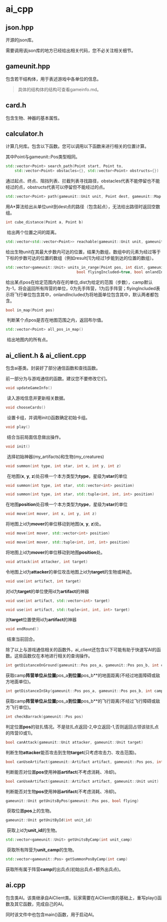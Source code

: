 # ai_cpp

## json.hpp

开源的json库。

需要调用该json库的地方已经给出相关代码，您不必关注相关细节。

## gameunit.hpp

包含若干结构体，用于表述游戏中各单位的信息。

> 具体的结构体的结构可查看gameinfo.md。

## card.h

包含生物、神器的基本属性。

## calculator.h

计算几何库。包含以下函数。您可以调用以下函数来进行相关的位置计算。

其中Point与gameunit::Pos类型相同。

```cpp
std::vector<Point> search_path(Point start, Point to,
    std::vector<Point> obstacles={}, std::vector<Point> obstructs={})
```
​		通过起点、终点、阻挡列表、拦截列表寻找路径，obstacles代表不能停留也不能经过的点，obstructs代表可以停留但不能经过的点。



```cpp
std::vector<Point> path(gameunit::Unit unit, Point dest, gameunit::Map _map)
```
​		用A*算法给出从单位unit到dest点的路径（包含起点），无法给出路径时返回空数组。



```cpp
int cube_distance(Point a, Point b)
```
​		给出两个位置之间的距离。



```cpp
std::vector<std::vector<Point>> reachable(gameunit::Unit unit, gameunit::Map _map)
```
​		给出生物unit在其最大步数内可达的位置，结果为数组，数组中的元素为经过等于下标的步数可达的位置的数组（例如result[1]为经过1步能到达的位置的数组）。



```cpp
std::vector<gameunit::Unit> units_in_range(Point pos, int dist, gameunit::Map _map, int camp=-1,
                                bool flyingIncluded=true, bool onlandIncluded=true)
```
​		给出某点pos在给定范围内存在的单位,dist为给定的范围（步数），camp默认为-1，将会返回所有阵营的单位，0为先手阵营，1为后手阵营；flyingIncluded表示将飞行单位包含其中，onlandIncluded为将地面单位包含其中，默认两者都包含。



```cpp
bool in_map(Point pos)
```
​		判断某个点pos是否在地图范围之内，返回布尔值。




```cpp
std::vector<Point> all_pos_in_map()
```
​		给出地图内的所有点。


## ai_client.h & ai_client.cpp

包含ai基类。封装好了部分通信函数和查找函数。


前一部分为与游戏通信的函数。建议您不要修改它们。

```cpp
void updateGameInfo()
```
​		读入游戏信息并更新相关数据。



```cpp
void chooseCards()
```
​		设置卡组，并调用init()函数确定初始卡组。



```cpp
void play()
```
​		结合当前局面信息做出操作。



```cpp
void init()
```

​		选择初始神器(my_artifacts)和生物(my_creatures)



```cpp
void summon(int type, int star, int x, int y, int z)
```

​		在地图(**x**, **y**, **z**)处召唤一个本方类型为**type**，星级为**star**的单位



```cpp
void summon(int type, int star, std::vector<int> position)
```

```cpp
void summon(int type, int star, std::tuple<int, int, int> position)
```

​		在地图**position**处召唤一个本方类型为**type**，星级为**star**的单位



```cpp
void move(int mover, int x, int y, int z)
```

​		将地图上id为**mover**的单位移动到地图(**x**, **y**, **z**)处。



```cpp
void move(int mover, std::vector<int> position)
```
```cpp
void move(int mover, std::tuple<int, int, int> position)
```

​		将地图上id为**mover**的单位移动到地图**position**处。



```cpp
void attack(int attacker, int target)
```

​		令地图上id为**attacker**的单位攻击地图上id为**target**的生物或神迹。




```cpp
void use(int artifact, int target)
```

​		对id为**target**的单位使用id为**artifact**的神器



```cpp
void use(int artifact, std::vector<int> target)
```
```cpp
void use(int artifact, std::tuple<int, int, int> target)
```
​		对**target**位置使用id为**artifact**的神器



```cpp
void endRound()
```

​		结束当前回合。



除了以上与游戏通信相关的函数外，ai_client还包含以下可能有助于快速写AI的函数。这些函数仅在本地进行相关的查询操作。

```cpp
int getDistanceOnGround(gameunit::Pos pos_a, gameunit::Pos pos_b, int camp)
```

​		获取camp**阵营单位从位置**pos_a**到位置**pos_b**的地面距离(不经过地面障碍或敌方地面单位)。



```cpp
int getDistanceInSky(gameunit::Pos pos_a, gameunit::Pos pos_b, int camp)

```

​		获取camp**阵营单位从位置**pos_a**到位置**pos_b**的飞行距离(不经过飞行障碍或敌方飞行单位)。






```cpp
int checkBarrack(gameunit::Pos pos)
```

​		判定位置**pos**的驻扎情况。不是驻扎点返回-2,中立返回-1,否则返回占领该驻扎点的阵营(0或1)。




```cpp
bool canAttack(gameunit::Unit attacker, gameunit::Unit target)
```

​		判断生物**attacker**能否攻击到生物**target**(只考虑攻击力、攻击范围)。



```cpp
bool canUseArtifact(gameunit::Artifact artifact, gameunit::Pos pos, int camp)
```

​		判断能否对位置**pos**使用神器**artifact**(不考虑消耗、冷却)。



```cpp
bool canUseArtifact(gameunit::Artifact artifact, gameunit::Unit unit)
```

​		判断能否对生物**pos**使用神器**artifact**(不考虑消耗、冷却)。




```cpp
gameunit::Unit getUnitsByPos(gameunit::Pos pos, bool flying)

```

​		获取位置**pos**上的生物。




```cpp
gameunit::Unit getUnitById(int unit_id)
```

​		获取上id为**unit_id**的生物。



```cpp
std::vector<gameunit::Unit> getUnitsByCamp(int unit_camp)
```

​		获取所有阵营为**unit_camp**的生物。



```cpp
std::vector<gameunit::Pos> getSummonPosByCamp(int camp)
```

​		获取所有属于阵营**camp**的出兵点(初始出兵点+额外出兵点)。

## ai.cpp

包含类AI。该类继承自AiClient类。玩家需要在AiClient类的基础上，重写play()函数及其它函数，完成自己的AI。

同时该文件中也包含main()函数，用于启动AI。

